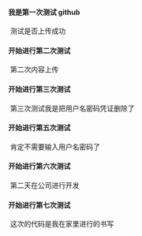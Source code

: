 #### 我是第一次测试 github

​	测试是否上传成功

#### 开始进行第二次测试

​	第二次内容上传

#### 开始进行第三次测试

​	第三次测试我是把用户名密码凭证删除了

#### 开始进行第五次测试

​	肯定不需要输入用户名密码了

#### 开始进行第六次测试

​	第二天在公司进行开发

#### 开始进行第七次测试

​	这次的代码是我在家里进行的书写